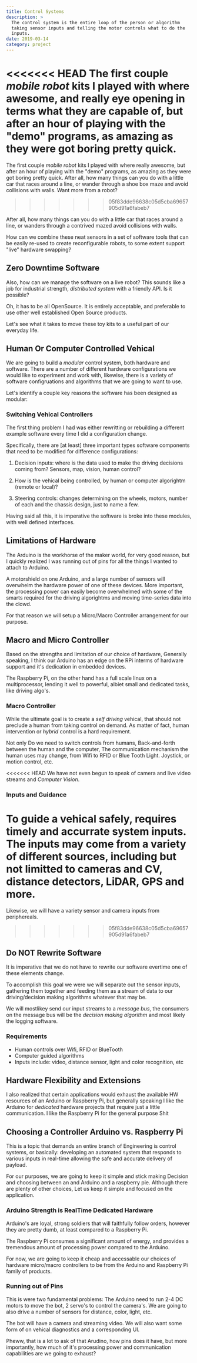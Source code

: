 ```yaml
---
title: Control Systems
description: >
  The control system is the entire loop of the person or algorithm
  taking sensor inputs and telling the motor controls what to do the
  inputs. 
date: 2019-03-14
category: project 
---
```


<<<<<<< HEAD
The first couple _mobile robot_ kits I played with where awesome, and
really eye opening in terms what they are capable of, but after an
hour of playing with the "demo" programs, as amazing as they were got
boring pretty quick.<!--more-->
=======
The first couple _mobile robot_ kits I played with where really
awesome, but after an hour of playing with the "demo" programs, as
amazing as they were got boring pretty quick.  After all, how many
things can you do with a little car that races around a line,
or wander through a shoe box maze and avoid collisions with walls.
Want more from a robot?<!--more-->
>>>>>>> 05f83dde96638c05d5cba69657905d91a6fabeb7

After all, how many things can you do with a little car that races
around a line, or wanders through a contrived mazed avoid collisions
with walls.

How can we combine these neat sensors in a set of software tools that
can be easily re-used to create reconfigurable robots, to some extent
support "live" hardware swapping?  

## Zero Downtime Software

Also, how can we manage the software on a live robot?  This sounds
like a job for industrial strength, _distributed system_ with a
friendly API.  Is it possible? 

Oh, it has to be all OpenSource.  It is entirely acceptable, and
preferable to use other well established Open Source products.

Let's see what it takes to move these toy kits to a useful part of our
everyday life.

## Human Or Computer Controlled Vehical

We are going to build a _modular_ control system, both hardware and
software.  There are a number of different hardware configurations we
would like to experiment and work with, likewise, there is a variety
of software configruations and algorithms that we are going to want to
use. 

Let's identify a couple key reasons the software has been designed as
modular: 

### Switching Vehical Controllers

The first thing problem I had was either rewritting or rebuilding a
different example software every time I did a configuration change.

Specifically, there are [at least] three important types software
components that need to be modified for difference configurations:

1. Decision inputs: where is the data used to make the driving
   decisions coming from?  Sensors, map, vision, human control?

2. How is the vehical being controlled, by human or computer
   algorightm (remote or local)?

3. Steering controls: changes determining on the wheels, motors,
   number of each and the chassis design, just to name a few.
   
Having said all this, it is imperative the software is broke into
these modules, with well defined interfaces.

## Limitations of Hardware 

The Arduino is the workhorse of the maker world, for very good reason,
but I quickly realized I was running out of pins for all the things I
wanted to attach to Arduino.

A motorshield on one Arduino, and a large number of sensors will
overwhelm the hardware power of one of these devices.  More important,
the processing power can easily become overwhelmed with some of the
smarts required for the driving algorightms and moving time-series
data into the clowd.

For that reason we will setup a Micro/Macro Controller arrangement for
our purpose.

## Macro and Micro Controller

Based on the strengths and limitation of our choice of hardware, 
Generally speaking, I think our Arduino has an edge on the RPi interms
of hardware support and it's dedication in embedded devices.

The Raspberry Pi, on the other hand has a full scale linux on a
multiprocessor, lending it well to powerful, albiet small and
dedicated tasks, like driving algo's.

### Macro Controller

While the ultimate goal is to create a _self driving_ vehical, that
should not preclude a human from taking control on demand.  As matter
of fact, human intervention or _hybrid_ control is a hard requirement.

Not only Do we need to switch controls from humans, Back-and-forth
between the human and the computer, The communication mechanism the
human uses may change, from Wifi to RFID or Blue Tooth Light.
Joystick, or motion control, etc.

<<<<<<< HEAD
We have not even begun to speak of camera and live video streams and
_Computer Vision_.

### Inputs and Guidance

To guide a vehical safely, requires timely and accurrate system
inputs.  The inputs may come from a variety of different sources,
including but not limitted to cameras and CV, distance detectors,
LiDAR, GPS and more.
=======



Likewise, we will have a variety sensor and camera inputs from 
periphereals. 
>>>>>>> 05f83dde96638c05d5cba69657905d91a6fabeb7

## Do NOT Rewrite Software

It is imperative that we do not have to rewrite our software evertime
one of these elements change. 

To accomplish this goal we were we will separate out the sensor
inputs, gathering them together and feeding them as a stream of data
to our driving/decision making algorithms whatever that may be. 

We will mostlikey send our input streams to a _message bus_, the
consumers on the message bus will be the _decision making algorithm_
and most likely the logging software.

### Requirements

- Human controls over Wifi, RFID or BlueTooth
- Computer guided algorithms
- Inputs include: video, distance sensor, light and color recognition, etc

## Hardware Flexibility and Extensions

I also realized that certain applications would exhaust the available
HW resources of an Arduino or Raspberry Pi, but generally speaking I like
the Arduino for _dedicated_ hardware projects that require just a
little communication.  I like the Raspberry Pi for the general purpose Shit


## Choosing a Controller Arduino vs. Raspberry Pi

This is a topic that demands an entire branch of Engineering is
control systems, or basically: developing an automated system that
responds to various inputs in real-time allowing the safe and accurate
delivery of payload.

For our purposes, we are going to keep it simple and stick making
Decision and choosing between an and Arduino and a raspberry
pie. Although there are plenty of other choices, Let us keep it simple
and focused on the application.

### Arduino Strength is RealTime Dedicated Hardware

Arduino's are loyal, strong soldiers that will faithfully follow
orders, however they are pretty dumb, at least compared to a Raspberry
Pi. 

The Raspberry Pi consumes a significant amount of energy, and provides
a tremendous amount of processing power compared to the Arduino.  

For now, we are going to keep it cheap and accessable our choices of
hardware micro/macro controllers to be from the Arduino and Raspberry
Pi family of products.

### Running out of Pins

This is were two fundamental problems: The Arduino need to run 2-4 DC
motors to move the bot, 2 servo's to control the camera's.  We are
going to also drive a number of sensors for distance, color, light,
etc.

The bot will have a camera and streaming video.  We will also want
some form of on vehical diagnostics and a corresponding UI.  

Pheww, that is a lot to ask of that Arudino, how pins does it have,
but more importantly, how much of it's processing power and
communication capabilities are we going to exhaust?

